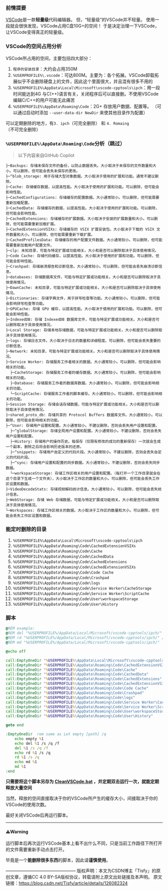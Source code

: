 ### 前情提要
[VSCode](https://code.visualstudio.com/)是一款**轻量级**代码编辑器。
但，“轻量级”的VSCode并不轻量。
使用一段就会很快发现，VSCode占用C盘10G+的空间！
于是决定治理一下VSCode，让VSCode变得真正的轻量级。


### VSCode的空间占用分析
VSCode所占用的空间，主要包括四大部分：
1. `程序的安装目录`：大约会占用350M
2. `%USERPROFILE%\.vscode`：可达800M。主要为：各个拓展。VSCode卸载拓展似乎不会删除硬盘上的文件，因此这个里面很大，并且混有很多不用的
3. `%USERPROFILE%\AppData\Local\Microsoft\vscode-cpptools\ipch`：用一段时间能达到4G 与C(++)语言有关，关闭程序后可以直接删。不使用VSCode编辑C/C++的用户可能无此痛苦
4. `%USERPROFILE%\AppData\Roaming\Code`：2G+ 存放用户数据、配置等。 （可以通过启动时添加 `--user-data-dir NewDir` 来使其他目录作为配置）

可以定期删除的地方，有`3. ipch`（可完全删除） 和 `4. Romaing`（不可完全删除）


### `%USERPROFILE%\AppData\Roaming\Code`分析（跳过）
> 以下内容来自GitHub Copilot

```
├─Backups: 存储未保存文件的备份，以防止数据丢失。大小取决于未保存的文件数量和大小。可以删除，但可能会丢失未保存的更改。
├─^blob_storage: 用于存储大型对象数据。大小取决于使用的扩展和功能。通常不建议删除。
├─Cache: 存储缓存数据，以提高性能。大小取决于使用的扩展和功能。可以删除，但可能会影响性能。
├─CachedConfigurations: 存储缓存的配置数据。大小通常较小。可以删除，但可能需要重新加载配置。
├─CachedData: 存储缓存的数据，以提高性能。大小取决于使用的扩展和功能。可以删除，但可能会影响性能。
├─CachedExtensions: 存储缓存的扩展数据。大小取决于安装的扩展数量和大小。可以删除，但可能需要重新加载扩展。
├─CachedExtensionVSIXs: 存储缓存的 VSIX 扩展安装包。大小取决于下载的 VSIX 文件数量和大小。可以删除，但可能需要重新下载扩展。
├─CachedProfilesData: 存储缓存的用户配置文件数据。大小通常较小。可以删除，但可能需要重新加载用户配置文件。
├─clp: 未知目录，可能与特定扩展或功能相关。大小和是否可以删除取决于具体使用情况。
├─Code Cache: 存储代码缓存，以提高性能。大小取决于使用的扩展和功能。可以删除，但可能会影响性能。
├─Crashpad: 存储崩溃报告和诊断信息。大小通常较小。可以删除，但可能会丢失崩溃诊断信息。
├─databases: 存储数据库文件，可能与特定扩展或功能相关。大小和是否可以删除取决于具体使用情况。
├─DawnCache: 未知目录，可能与特定扩展或功能相关。大小和是否可以删除取决于具体使用情况。
├─Dictionaries: 存储字典文件，用于拼写检查等功能。大小通常较小。可以删除，但可能会影响拼写检查等功能。
├─GPUCache: 存储 GPU 缓存，以提高性能。大小取决于使用的扩展和功能。可以删除，但可能会影响性能。
├─IndexedDB: 存储 IndexedDB 数据库文件，可能与特定扩展或功能相关。大小和是否可以删除取决于具体使用情况。
├─Local Storage: 存储本地存储数据，可能与特定扩展或功能相关。大小和是否可以删除取决于具体使用情况。
├─logs: 存储日志文件。大小取决于日志的数量和详细程度。可以删除，但可能会丢失重要的诊断信息。
├─Network: 未知目录，可能与特定扩展或功能相关。大小和是否可以删除取决于具体使用情况。
├─Service Worker: 存储服务工作者相关的数据。大小通常较小。可以删除，但可能会影响相关的功能。
  ├─CacheStorage: 存储服务工作者的缓存数据。大小通常较小。可以删除，但可能会影响相关的功能。
  ├─Database: 存储服务工作者的数据库数据。大小通常较小。可以删除，但可能会影响相关的功能。
  └─ScriptCache: 存储服务工作者的脚本缓存。大小通常较小。可以删除，但可能会影响相关的功能。
├─Session Storage: 存储会话存储数据，可能与特定扩展或功能相关。大小和是否可以删除取决于具体使用情况。
├─shared_proto_db: 存储共享的 Protocol Buffers 数据库文件。大小通常较小。可以删除，但可能会影响相关的功能。
├─^User: 存储用户设置和配置。大小通常较小。不建议删除，否则会丢失用户设置和配置。
  ├─^globalStorage: 存储全局用户设置和配置。大小通常较小。不建议删除，否则会丢失用户设置和配置。
  ├─History: 存储用户的操作历史。每保存（仅限有修改的成功的重新保存）一次就会生成一个副本，删除之后将会影响历史版本的还原。
  ├─^snippets: 存储用户自定义的代码片段。大小通常较小。不建议删除，否则会丢失自定义的代码片段。
  ├─^sync: 存储用户设置和配置的同步数据。大小通常较小。不建议删除，否则会丢失同步数据。
  └─workspaceStorage: 存储工作区相关的用户设置和配置。（每打开一个工作目录就会在这个目录下生成一个文件夹），大小取决于工作区的数量和大小。可以删除，但可能会丢失工作区设置和数据。
├─VideoDecodeStats: 存储视频解码统计信息。大小通常较小。可以删除，但可能会丢失统计信息。
├─WebStorage: 存储 Web 存储数据，可能与特定扩展或功能相关。大小和是否可以删除取决于具体使用情况。
└─Workspaces: 存储工作区相关的数据。大小取决于工作区的数量和大小。可以删除，但可能会丢失工作区设置和数据。
```

### 能定时删除的目录
1. `%USERPROFILE%\AppData\Local\Microsoft\vscode-cpptools\ipch`
2. `%USERPROFILE%\AppData\Roaming\Code\CachedExtensionVSIXs`
3. `%USERPROFILE%\AppData\Roaming\Code\Cache`
4. `%USERPROFILE%\AppData\Roaming\Code\CachedData`
5. `%USERPROFILE%\AppData\Roaming\Code\CachedExtensions`
6. `%USERPROFILE%\AppData\Roaming\Code\CachedExtensionVSIXs`
7. `%USERPROFILE%\AppData\Roaming\Code\Code Cache`
8. `%USERPROFILE%\AppData\Roaming\Code\Crashpad`
9. `%USERPROFILE%\AppData\Roaming\Code\logs`
10. `%USERPROFILE%\AppData\Roaming\Code\Service Worker\CacheStorage`
11. `%USERPROFILE%\AppData\Roaming\Code\Service Worker\ScriptCache`
12. `%USERPROFILE%\AppData\Roaming\Code\User\workspaceStorage`
13. `%USERPROFILE%\AppData\Roaming\Code\User\History`

### 脚本
```bat
@REM example:
@REM del "%USERPROFILE%/AppData/Local/Microsoft/vscode-cpptools/ipch/" /s /q /f
@REM rd "%USERPROFILE%/AppData/Local/Microsoft/vscode-cpptools/ipch/" /s /q
@REM md "%USERPROFILE%/AppData/Local/Microsoft/vscode-cpptools/ipch/"

@echo off

call:EmptyOneDir "%USERPROFILE%\AppData\Local\Microsoft\vscode-cpptools\ipch"
call:EmptyOneDir "%USERPROFILE%\AppData\Roaming\Code\CachedExtensionVSIXs"
call:EmptyOneDir "%USERPROFILE%\AppData\Roaming\Code\Cache"
call:EmptyOneDir "%USERPROFILE%\AppData\Roaming\Code\CachedData"
call:EmptyOneDir "%USERPROFILE%\AppData\Roaming\Code\CachedExtensions"
call:EmptyOneDir "%USERPROFILE%\AppData\Roaming\Code\CachedExtensionVSIXs"
call:EmptyOneDir "%USERPROFILE%\AppData\Roaming\Code\Code Cache"
call:EmptyOneDir "%USERPROFILE%\AppData\Roaming\Code\Crashpad"
call:EmptyOneDir "%USERPROFILE%\AppData\Roaming\Code\logs"
call:EmptyOneDir "%USERPROFILE%\AppData\Roaming\Code\Service Worker\CacheStorage"
call:EmptyOneDir "%USERPROFILE%\AppData\Roaming\Code\Service Worker\ScriptCache"
call:EmptyOneDir "%USERPROFILE%\AppData\Roaming\Code\User\workspaceStorage"
call:EmptyOneDir "%USERPROFILE%\AppData\Roaming\Code\User\History"

goto end

:EmptyOneDir  rem same as Let empty [path] /q
    echo empty %1
    echo del %1 /s /q /f
    del %1 /s /q /f
    echo rd %1 /s /q
    rd %1 /s /q
    echo md %1
    md %1
:end
```

**只需要将这个脚本另存为 [CleanVSCode.bat](./CleanVSCode.bat) ，并定期双击运行一次，就能定期释放大量空间**

当然，释放的空间直接取决于你的VSCode所产生的缓存大小，间接取决于你的VSCode的使用次数。

最好关闭VSCode后再运行脚本。

---
#### ⚠️Warning
运行脚本后再次运行VSCode基本上看不出什么不同，只是当前工作路径下所打开的文件需要重新手动点击打开。

毕竟是一个**能删除很多东西**的脚本，因此请**谨慎使用**。


————————————————
版权声明：本文为CSDN博主「Tisfy」的原创文章，遵循CC 4.0 BY-SA版权协议，转载请附上原文出处链接及本声明。
原文链接：https://blog.csdn.net/Tisfy/article/details/126082324
